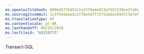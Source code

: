 ```yaml
---
ms.openlocfilehash: 009bd577b451c1a3f78eda823a7352139ce27a0c
ms.sourcegitcommit: 1c3f56deaa4c1ffbe5d7f75752ebe10447c3e7af
ms.translationtype: HT
ms.contentlocale: pt-BR
ms.lasthandoff: 09/25/2019
ms.locfileid: "68159775"
---
```

 Transact\-SQL 